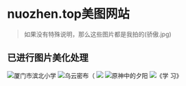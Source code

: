 # nuozhen.top美图网站

>如果没有特殊说明，那么这些图片都是我拍的(骄傲.jpg)

## 已进行图片美化处理

![厦门市滨北小学](https://www.z4a.net/images/2021/07/12/binbei.jpg "雨后拍的 哈哈哈")
![乌云密布（](https://www.z4a.net/images/2021/07/12/wuyun.jpg "WOW")
![](https://www.z4a.net/images/2021/07/12/xiyang.png)
![原神中的夕阳](https://www.z4a.net/images/2021/07/12/xiyang2.png "太美了把")
![《学 习》](https://www.z4a.net/images/2021/07/12/zuoye.jpg "当然只是摆一下子而已啦")
